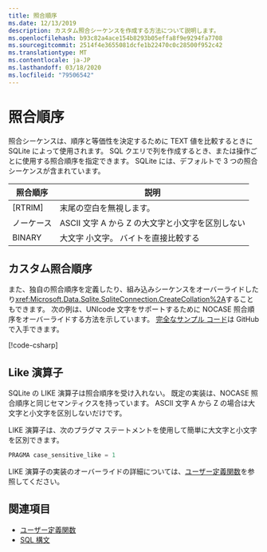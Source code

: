 ```yaml
---
title: 照合順序
ms.date: 12/13/2019
description: カスタム照合シーケンスを作成する方法について説明します。
ms.openlocfilehash: b93c82a4ace154b8293b05effa8f9e9294fa7708
ms.sourcegitcommit: 2514f4e3655081dcfe1b22470c0c28500f952c42
ms.translationtype: MT
ms.contentlocale: ja-JP
ms.lasthandoff: 03/18/2020
ms.locfileid: "79506542"
---
```

# <a name="collation"></a>照合順序

照合シーケンスは、順序と等価性を決定するために TEXT 値を比較するときに SQLite によって使用されます。 SQL クエリで列を作成するとき、または操作ごとに使用する照合順序を指定できます。 SQLite には、デフォルトで 3 つの照合シーケンスが含まれています。

| 照合順序 | 説明                               |
| --------- | ----------------------------------------- |
| [RTRIM]     | 末尾の空白を無視します。               |
| ノーケース    | ASCII 文字 A から Z の大文字と小文字を区別しない |
| BINARY    | 大文字 小文字。 バイトを直接比較する   |

## <a name="custom-collation"></a>カスタム照合順序

また、独自の照合順序を定義したり、組み込みシーケンスをオーバーライドしたり<xref:Microsoft.Data.Sqlite.SqliteConnection.CreateCollation%2A>することもできます。 次の例は、UNIcode 文字をサポートするために NOCASE 照合順序をオーバーライドする方法を示しています。 [完全なサンプル コード](https://github.com/dotnet/samples/blob/master/snippets/standard/data/sqlite/CollationSample/Program.cs)は GitHub で入手できます。

[!code-csharp[](../../../../samples/snippets/standard/data/sqlite/CollationSample/Program.cs?name=snippet_Collation)]

## <a name="like-operator"></a>Like 演算子

SQLite の LIKE 演算子は照合順序を受け入れない。 既定の実装は、NOCASE 照合順序と同じセマンティクスを持っています。 ASCII 文字 A から Z の場合は大文字と小文字を区別しないだけです。

LIKE 演算子は、次のプラグマ ステートメントを使用して簡単に大文字と小文字を区別できます。

```sql
PRAGMA case_sensitive_like = 1
```

LIKE 演算子の実装のオーバーライドの詳細については、[ユーザー定義関数](user-defined-functions.md)を参照してください。

## <a name="see-also"></a>関連項目

* [ユーザー定義関数](user-defined-functions.md)
* [SQL 構文](https://www.sqlite.org/lang.html)
